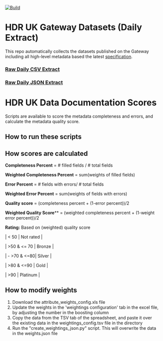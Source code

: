 [![Build](https://github.com/HDRUK/datasets/workflows/collect-datasets/badge.svg)](https://github.com/HDRUK/datasets/actions?query=workflow%3Acollect-datasets)

# HDR UK Gateway Datasets (Daily Extract)

This repo automatically collects the datasets published on the Gateway including all high-level metadata based the latest [specification](https://www.hdruk.ac.uk/wp-content/uploads/2019/12/MVP-Metadata-Specification_Final-v1.1.7.pdf).

### [Raw Daily CSV Extract](https://raw.githubusercontent.com/HDRUK/datasets/master/datasets.csv)

### [Raw Daily JSON Extract](https://raw.githubusercontent.com/HDRUK/datasets/master/datasets.json)

# HDR UK Data Documentation Scores

Scripts are available to score the metadata completeness and errors, and calculate the metadata quality score.

## How to run these scripts

## How scores are calculated

**Completeness Percent** = # filled fields / # total fields

**Weighted Completeness Percent** = sum(weights of filled fields)

**Error Percent** = # fields with errors/ # total fields

**Weighted Error Percent** = sum(weights of fields with errors)

**Quality score** = (completeness percent + (1-error percent))/2

**Weighted Quality Score**** = (weighted completeness percent + (1-weight error percent))/2

**Rating:** Based on (weighted) quality score 

| < 50 | Not rated |

| >50 & <= 70 | Bronze |

| - >70 & <=80|  Silver |

| >80 & <=90 | Gold |

| >90 | Platinum |

## How to modify weights

1. Download the attribute_weights_config.xls file
2. Update the weights in the 'weightings configuration' tab in the excel file, by adjusting the number in the boosting column
3. Copy the data from the TSV tab of the spreadsheet, and paste it over the existing data in the weightings_config.tsv file in the directory
4. Run the "create_weightings_json.py" script.  This will overwrite the data in the weights.json file


